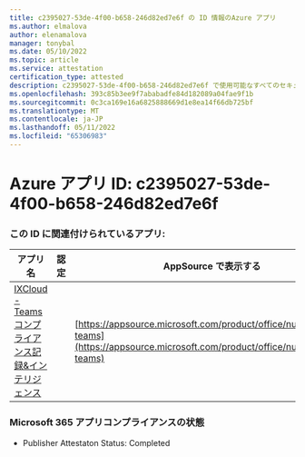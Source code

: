 ```yaml
---
title: c2395027-53de-4f00-b658-246d82ed7e6f の ID 情報のAzure アプリ
ms.author: elmalova
author: elenamalova
manager: tonybal
ms.date: 05/10/2022
ms.topic: article
ms.service: attestation
certification_type: attested
description: c2395027-53de-4f00-b658-246d82ed7e6f で使用可能なすべてのセキュリティとコンプライアンス情報。
ms.openlocfilehash: 393c85b3ee9f7ababadfe84d182089a04fae9f1b
ms.sourcegitcommit: 0c3ca169e16a6825888669d1e8ea14f66db725bf
ms.translationtype: MT
ms.contentlocale: ja-JP
ms.lasthandoff: 05/11/2022
ms.locfileid: "65306983"
---
```

# <a name="azure-app-id-c2395027-53de-4f00-b658-246d82ed7e6f"></a>Azure アプリ ID: c2395027-53de-4f00-b658-246d82ed7e6f


### <a name="apps-associated-with-this-id"></a>この ID に関連付けられているアプリ:
| **アプリ名** | **認定** | **AppSource で表示する** |
|--------------|---------------|-----------------------|
| [IXCloud - Teams コンプライアンス記録&amp;インテリジェンス](../forward/numonix.nmx-teams.md) |  | [https://appsource.microsoft.com/product/office/numonix.nmx-teams](https://appsource.microsoft.com/product/office/numonix.nmx-teams) |

### <a name="microsoft-365-app-compliance-status"></a>Microsoft 365 アプリコンプライアンスの状態
- Publisher Attestaton Status: Completed
